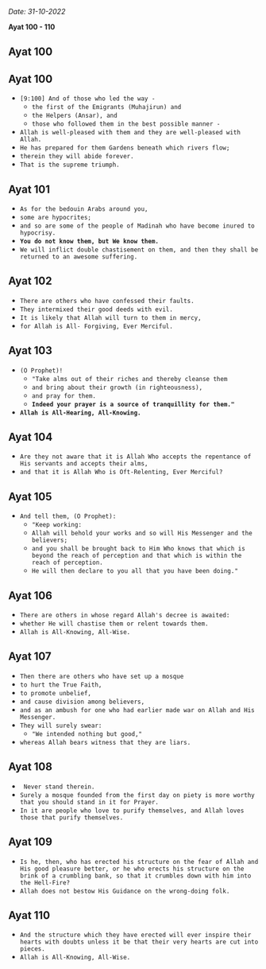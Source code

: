 *Date: 31-10-2022*

**Ayat 100 - 110**

## Ayat 100

## Ayat 100

- `[9:100] And of those who led the way -`
  - `the first of the Emigrants (Muhajirun) and`
  - `the Helpers (Ansar), and`
  - `those who followed them in the best possible manner -`
- `Allah is well-pleased with them and they are well-pleased with Allah.`
- `He has prepared for them Gardens beneath which rivers flow;`
- `therein they will abide forever.`
- `That is the supreme triumph.`

## Ayat 101

- `As for the bedouin Arabs around you,`
- `some are hypocrites;`
- `and so are some of the people of Madinah who have become inured to hypocrisy.`
- **`You do not know them, but We know them.`**
- `We will inflict double chastisement on them, and then they shall be returned to an awesome suffering.`

## Ayat 102

- `There are others who have confessed their faults.`
- `They intermixed their good deeds with evil.`
- `It is likely that Allah will turn to them in mercy,`
- `for Allah is All- Forgiving, Ever Merciful.`

## Ayat 103

- `(O Prophet)!`
  - `"Take alms out of their riches and thereby cleanse them`
  - `and bring about their growth (in righteousness),`
  - `and pray for them.`
  - **`Indeed your prayer is a source of tranquillity for them."`**
- **`Allah is All-Hearing, All-Knowing.`**

## Ayat 104

- `Are they not aware that it is Allah Who accepts the repentance of His servants and accepts their alms,`
- `and that it is Allah Who is Oft-Relenting, Ever Merciful?`

## Ayat 105

- `And tell them, (O Prophet):`
  - `"Keep working:`
  - `Allah will behold your works and so will His Messenger and the believers;`
  - `and you shall be brought back to Him Who knows that which is beyond the reach of perception and that which is within the reach of perception.`
  - `He will then declare to you all that you have been doing."`

## Ayat 106

- `There are others in whose regard Allah's decree is awaited:`
- `whether He will chastise them or relent towards them.`
- `Allah is All-Knowing, All-Wise.`

## Ayat 107

- `Then there are others who have set up a mosque`
- `to hurt the True Faith,`
- `to promote unbelief,`
- `and cause division among believers,`
- `and as an ambush for one who had earlier made war on Allah and His Messenger.`
- `They will surely swear:`
  - `"We intended nothing but good,"`
- `whereas Allah bears witness that they are liars.`

## Ayat 108

- ` Never stand therein.`
- `Surely a mosque founded from the first day on piety is more worthy that you should stand in it for Prayer.`
- `In it are people who love to purify themselves, and Allah loves those that purify themselves.`

## Ayat 109

- `Is he, then, who has erected his structure on the fear of Allah and His good pleasure better, or he who erects his structure on the brink of a crumbling bank, so that it crumbles down with him into the Hell-Fire?`
- `Allah does not bestow His Guidance on the wrong-doing folk.`

## Ayat 110

- `And the structure which they have erected will ever inspire their hearts with doubts unless it be that their very hearts are cut into pieces.`
- `Allah is All-Knowing, All-Wise.`